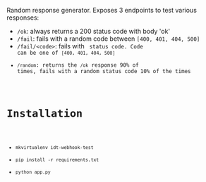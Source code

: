 Random response generator.
Exposes 3 endpoints to test various responses:

* `/ok`: always returns a 200 status code with body 'ok'
* `/fail`: fails with a random code between `[400, 401, 404, 500]`
* `/fail/<code>`:  fails with <code> status code. Code can be one of `[400, 401, 404, 500]`
* `/random`: returns the `/ok` response 90% of times, fails with a random status code 10% of the times

# Installation

* `mkvirtualenv idt-webhook-test`
* `pip install -r requirements.txt`
* `python app.py`

